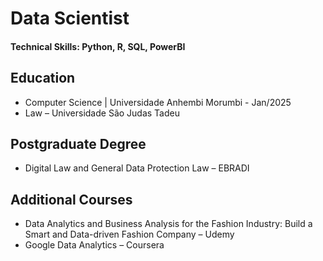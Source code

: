 # Data Scientist

#### Technical Skills: Python, R, SQL, PowerBI

## Education
- Computer Science | Universidade Anhembi Morumbi - Jan/2025
- Law – Universidade São Judas Tadeu

## Postgraduate Degree
- Digital Law and General Data Protection Law – EBRADI

## Additional Courses
- Data Analytics and Business Analysis for the Fashion Industry: Build a Smart and Data-driven Fashion Company – Udemy
- Google Data Analytics – Coursera
